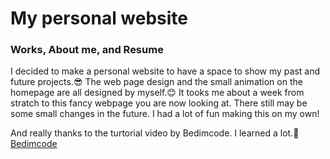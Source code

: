 # My personal website
### Works, About me, and Resume
I decided to make a personal website to have a space to show my past and future projects.😎
The web page design and the small animation on the homepage are all designed by myself.😊
It tooks me about a week from stratch to this fancy webpage you are now looking at. There still may be some small changes in the future. 
I had a lot of fun making this on my own!

And really thanks to the turtorial video by Bedimcode. I learned a lot.🙌
[Bedimcode](https://www.youtube.com/c/Bedimcode)
